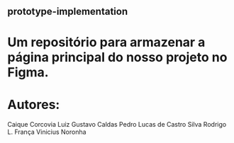## prototype-implementation

# Um repositório para armazenar a página principal do nosso projeto no Figma.

# Autores:

Caique Corcovia
Luiz Gustavo Caldas
Pedro Lucas de Castro Silva
Rodrigo L. França
Vinicius Noronha